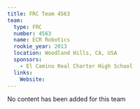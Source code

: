 ```yaml
---
title: FRC Team 4563
team:
  type: FRC
  number: 4563
  name: ECR Robotics
  rookie_year: 2013
  location: Woodland Hills, CA, USA
  sponsors:
    - El Camino Real Charter High School
  links:
    Website: 
---
```

No content has been added for this team